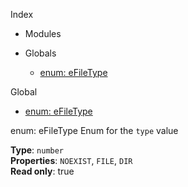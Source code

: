 Index

* Modules

* Globals
  * [enum: eFileType](#eFileType)

Global
* [enum: eFileType](#eFileType)

<a name="eFileType"></a>
enum: eFileType
Enum for the `type` value

**Type**: `number`  
**Properties**: `NOEXIST`, `FILE`, `DIR`  
**Read only**: true  
